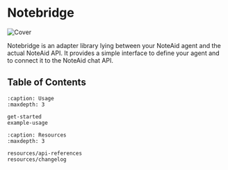 # Notebridge

![Cover](https://imagedelivery.net/Dr98IMl5gQ9tPkFM5JRcng/19234312-c06c-4c78-76de-f4618543b400/Ultra)

Notebridge is an adapter library lying between your NoteAid agent and the actual NoteAid API. It provides a simple interface to define your agent and to connect it to the NoteAid chat API.

## Table of Contents

```{toctree}
:caption: Usage
:maxdepth: 3

get-started
example-usage
```

```{toctree}
:caption: Resources
:maxdepth: 3

resources/api-references
resources/changelog
```
